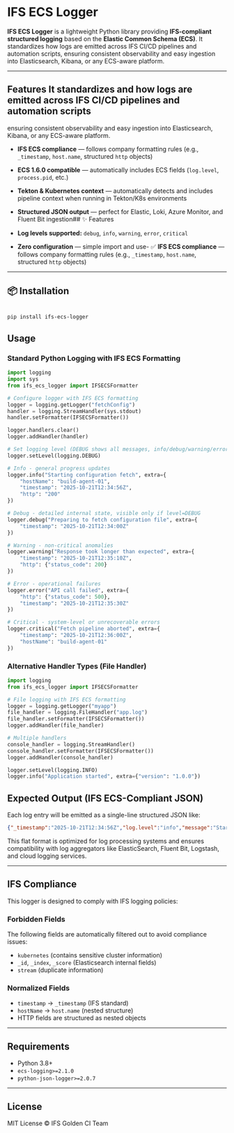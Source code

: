 # IFS ECS Logger

**IFS ECS Logger** is a lightweight Python library providing **IFS-compliant structured logging** based on the **Elastic Common Schema (ECS)**. It standardizes how logs are emitted across IFS CI/CD pipelines and automation scripts, ensuring consistent observability and easy ingestion into Elasticsearch, Kibana, or any ECS-aware platform.

---

## Features It standardizes and how logs are emitted across IFS CI/CD pipelines and automation scripts

ensuring consistent observability and easy ingestion into Elasticsearch, Kibana, or any ECS-aware platform.

- **IFS ECS compliance** — follows company formatting rules (e.g., `_timestamp`, `host.name`, structured `http` objects)

- **ECS 1.6.0 compatible** — automatically includes ECS fields (`log.level`, `process.pid`, etc.)

- **Tekton & Kubernetes context** — automatically detects and includes pipeline context when running in Tekton/K8s environments

- **Structured JSON output** — perfect for Elastic, Loki, Azure Monitor, and Fluent Bit ingestion## ✨ Features

- **Log levels supported:** `debug`, `info`, `warning`, `error`, `critical`

- **Zero configuration** — simple import and use- ✅ **IFS ECS compliance** — follows company formatting rules (e.g., `_timestamp`, `host.name`, structured `http` objects)


---

## 📦 Installation

```bash

pip install ifs-ecs-logger

```

## Usage

### Standard Python Logging with IFS ECS Formatting

```python
import logging
import sys
from ifs_ecs_logger import IFSECSFormatter

# Configure logger with IFS ECS formatting
logger = logging.getLogger("fetchConfig")
handler = logging.StreamHandler(sys.stdout)
handler.setFormatter(IFSECSFormatter())

logger.handlers.clear()
logger.addHandler(handler)

# Set logging level (DEBUG shows all messages, info/debug/warning/error/critical)
logger.setLevel(logging.DEBUG)

# Info - general progress updates
logger.info("Starting configuration fetch", extra={
    "hostName": "build-agent-01",
    "timestamp": "2025-10-21T12:34:56Z",
    "http": "200"
})

# Debug - detailed internal state, visible only if level=DEBUG
logger.debug("Preparing to fetch configuration file", extra={
    "timestamp": "2025-10-21T12:34:00Z"
})

# Warning - non-critical anomalies
logger.warning("Response took longer than expected", extra={
    "timestamp": "2025-10-21T12:35:10Z",
    "http": {"status_code": 200}
})

# Error - operational failures
logger.error("API call failed", extra={
    "http": {"status_code": 500},
    "timestamp": "2025-10-21T12:35:30Z"
})

# Critical - system-level or unrecoverable errors
logger.critical("Fetch pipeline aborted", extra={
    "timestamp": "2025-10-21T12:36:00Z",
    "hostName": "build-agent-01"
})
```

### Alternative Handler Types (File Handler)

```python
import logging
from ifs_ecs_logger import IFSECSFormatter

# File logging with IFS ECS formatting
logger = logging.getLogger("myapp")
file_handler = logging.FileHandler("app.log")
file_handler.setFormatter(IFSECSFormatter())
logger.addHandler(file_handler)

# Multiple handlers
console_handler = logging.StreamHandler()
console_handler.setFormatter(IFSECSFormatter())
logger.addHandler(console_handler)

logger.setLevel(logging.INFO)
logger.info("Application started", extra={"version": "1.0.0"})
```

## Expected Output (IFS ECS-Compliant JSON)

Each log entry will be emitted as a single-line structured JSON like:

```json
{"_timestamp":"2025-10-21T12:34:56Z","log.level":"info","message":"Starting configuration fetch","ecs.version":"1.6.0","service.name":"fetchConfig","host":{"name":"build-agent-01"},"http":{"response":{"status_code":200}}}
```

This flat format is optimized for log processing systems and ensures compatibility with log aggregators like ElasticSearch, Fluent Bit, Logstash, and cloud logging services.

---

## IFS Compliance

This logger is designed to comply with IFS logging policies:

### Forbidden Fields
The following fields are automatically filtered out to avoid compliance issues:
- `kubernetes` (contains sensitive cluster information)
- `_id`, `_index`, `_score` (Elasticsearch internal fields)
- `stream` (duplicate information)

### Normalized Fields
- `timestamp` → `_timestamp` (IFS standard)
- `hostName` → `host.name` (nested structure)
- HTTP fields are structured as nested objects

---

## Requirements

- Python 3.8+
- `ecs-logging>=2.1.0`
- `python-json-logger>=2.0.7`

---

## License

MIT License © IFS Golden CI Team